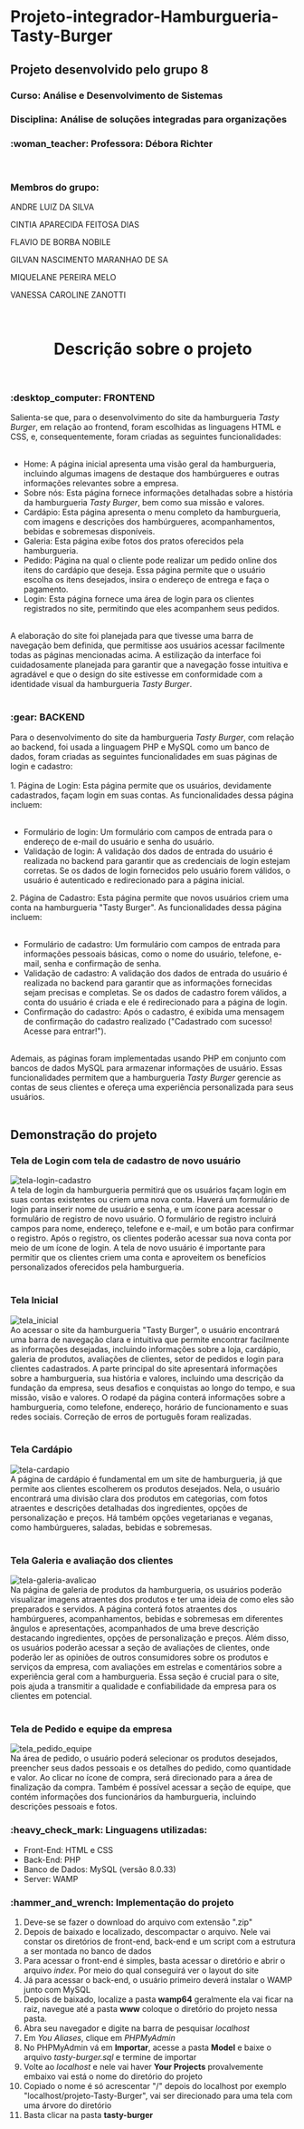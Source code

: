 # Projeto-integrador-Hamburgueria-Tasty-Burger

## Projeto desenvolvido pelo grupo 8

<h3>Curso:  Análise e Desenvolvimento de Sistemas </h3>
<h3>Disciplina:  Análise de soluções integradas para organizações </h3>

<h3>:woman_teacher: Professora:&nbsp;Débora Richter</h3>
</br>
<h3>Membros do grupo: </h3>
  <p>ANDRE LUIZ DA SILVA</p>
  <p>CINTIA APARECIDA FEITOSA DIAS</p>
  <p>FLAVIO DE BORBA NOBILE</p>
  <p>GILVAN NASCIMENTO MARANHAO DE SA</p>
  <p>MIQUELANE PEREIRA MELO</p>
  <p>VANESSA CAROLINE ZANOTTI</p>
    
</br>
<h1 align="center">Descrição sobre o projeto</h1>


<br>
<h3>:desktop_computer: FRONTEND</h3>
Salienta-se que, para o desenvolvimento do site da hamburgueria <i>Tasty Burger</i>, em relação ao frontend, foram escolhidas as linguagens HTML e CSS, e, consequentemente, foram criadas as seguintes funcionalidades:
<ul>
	<br>
	<li>Home: A página inicial apresenta uma visão geral da hamburgueria, incluindo algumas imagens de destaque dos hambúrgueres e outras informações relevantes sobre a empresa.</li>	 
	<li>Sobre nós: Esta página fornece informações detalhadas sobre a história da hamburgueria <i>Tasty Burger</i>, bem como sua missão e valores.</li>	
	<li>Cardápio: Esta página apresenta o menu completo da hamburgueria, com imagens e descrições dos hambúrgueres, acompanhamentos, bebidas e sobremesas disponíveis.</li>	
	<li>Galeria: Esta página exibe fotos dos pratos oferecidos pela hamburgueria.</li>	
	<li>Pedido: Página na qual o cliente pode realizar um pedido online dos itens do cardápio que deseja. Essa página permite que o usuário escolha os itens desejados, insira o endereço de entrega e faça o pagamento.</li>	
	<li>Login: Esta página fornece uma área de login para os clientes registrados no site, permitindo que eles acompanhem seus pedidos.</li>
</ul>
<br>
	A elaboração do site foi planejada para que tivesse uma barra de navegação bem definida, que permitisse aos usuários acessar facilmente todas as páginas mencionadas acima. A estilização da interface foi cuidadosamente planejada para garantir que a navegação fosse intuitiva e agradável e que o design do site estivesse em conformidade com a identidade visual da hamburgueria <i>Tasty Burger</i>.
<br>
<br>
<h3>:gear: BACKEND</h3>
Para o desenvolvimento do site da hamburgueria <i>Tasty Burger</i>, com relação ao backend, foi usada a linguagem PHP e MySQL como um banco de dados, foram criadas as seguintes funcionalidades em suas páginas de login e cadastro:
<br>
<br>
1. Página de Login: Esta página permite que os usuários, devidamente cadastrados, façam login em suas contas. As funcionalidades dessa página incluem:

<ul>
	<br>
	<li> Formulário de login: Um formulário com campos de entrada para o endereço de e-mail do usuário e senha do usuário.</li>
	<li>Validação de login: A validação dos dados de entrada do usuário é realizada no backend para garantir que as credenciais de login estejam corretas. Se os dados de login fornecidos pelo usuário forem válidos, o usuário é autenticado e redirecionado para a página inicial.</li>
</ul>
2. Página de Cadastro: Esta página permite que novos usuários criem uma conta na hamburgueria "Tasty Burger". As funcionalidades dessa página incluem:
<br>
<br>
<ul>
	<li> Formulário de cadastro: Um formulário com campos de entrada para informações pessoais básicas, como o nome do usuário, telefone, e-mail, senha e confirmação de senha.</li>
	<li>Validação de cadastro: A validação dos dados de entrada do usuário é realizada no backend para garantir que as informações fornecidas sejam precisas e completas. Se os dados de cadastro forem válidos, a conta do usuário é criada e ele é redirecionado para a página de login.</li>
	<li> Confirmação do cadastro: Após o cadastro, é exibida uma mensagem de confirmação do cadastro realizado ("Cadastrado com sucesso! Acesse para entrar!").</li>
	<br>
</ul>
Ademais, as páginas foram implementadas usando PHP em conjunto com bancos de dados MySQL para armazenar informações de usuário. Essas funcionalidades permitem que a hamburgueria <i>Tasty Burger</i> gerencie as contas de seus clientes e ofereça uma experiência personalizada para seus usuários.
<br>
<br>

<h2> Demonstração do projeto</h2>
<h3>Tela de Login com tela de cadastro de novo usuário</h3>

![tela-login-cadastro](https://github.com/Cintiaafd/Projeto-integrador-Hamburgueria-Tasty-Burger/assets/76489700/c92cf7d4-8632-4c70-bae5-baa3c9aec240)
<br>
A tela de login da hamburgueria permitirá que os usuários façam login em suas contas existentes ou criem uma nova conta. Haverá um formulário de login para inserir nome de usuário e senha, e um ícone para acessar o formulário de registro de novo usuário. O formulário de registro incluirá campos para nome, endereço, telefone e e-mail, e um botão para confirmar o registro. Após o registro, os clientes poderão acessar sua nova conta por meio de um ícone de login. A tela de novo usuário é importante para permitir que os clientes criem uma conta e aproveitem os benefícios personalizados oferecidos pela hamburgueria.
<br>
<br>

<h3>Tela Inicial</h3>

![tela_inicial](https://github.com/Cintiaafd/Projeto-integrador-Hamburgueria-Tasty-Burger/assets/76489700/92c4ee96-c8cd-468b-8727-d56280704a91)
<br>
Ao acessar o site da hamburgueria "Tasty Burger", o usuário encontrará uma barra de navegação clara e intuitiva que permite encontrar facilmente as informações desejadas, incluindo informações sobre a loja, cardápio, galeria de produtos, avaliações de clientes, setor de pedidos e login para clientes cadastrados. A parte principal do site apresentará informações sobre a hamburgueria, sua história e valores, incluindo uma descrição da fundação da empresa, seus desafios e conquistas ao longo do tempo, e sua missão, visão e valores. O rodapé da página conterá informações sobre a hamburgueria, como telefone, endereço, horário de funcionamento e suas redes sociais. Correção de erros de português foram realizadas.
<br>
<br>

<h3>Tela Cardápio</h3>

![tela-cardapio](https://github.com/Cintiaafd/Projeto-integrador-Hamburgueria-Tasty-Burger/assets/76489700/4b7e873c-9104-4e96-9b34-2132cffd0447)
<br>
A página de cardápio é fundamental em um site de hamburgueria, já que permite aos clientes escolherem os produtos desejados. Nela, o usuário encontrará uma divisão clara dos produtos em categorias, com fotos atraentes e descrições detalhadas dos ingredientes, opções de personalização e preços. Há também opções vegetarianas e veganas, como hambúrgueres, saladas, bebidas e sobremesas.
<br>
<br>

<h3>Tela Galeria e avaliação dos clientes</h3>

![tela-galeria-avalicao](https://github.com/Cintiaafd/Projeto-integrador-Hamburgueria-Tasty-Burger/assets/76489700/567dddf2-882f-4f53-9edf-5ec8c08da59e)
<br>
Na página de galeria de produtos da hamburgueria, os usuários poderão visualizar imagens atraentes dos produtos e ter uma ideia de como eles são preparados e servidos. A página conterá fotos atraentes dos hambúrgueres, acompanhamentos, bebidas e sobremesas em diferentes ângulos e apresentações, acompanhados de uma breve descrição destacando ingredientes, opções de personalização e preços. Além disso, os usuários poderão acessar a seção de avaliações de clientes, onde poderão ler as opiniões de outros consumidores sobre os produtos e serviços da empresa, com avaliações em estrelas e comentários sobre a experiência geral com a hamburgueria. Essa seção é crucial para o site, pois ajuda a transmitir a qualidade e confiabilidade da empresa para os clientes em potencial.
<br>
<br>

<h3>Tela de Pedido e equipe da empresa</h3>

![tela_pedido_equipe](https://github.com/Cintiaafd/Projeto-integrador-Hamburgueria-Tasty-Burger/assets/76489700/490e75b3-b475-4473-b8a3-420ac5e540df)
<br>
Na área de pedido, o usuário poderá selecionar os produtos desejados, preencher seus dados pessoais e os detalhes do pedido, como quantidade e valor. Ao clicar no ícone de compra, será direcionado para a área de finalização da compra. Também é possível acessar a seção de equipe, que contém informações dos funcionários da hamburgueria, incluindo descrições pessoais e fotos.

<h3>:heavy_check_mark: Linguagens utilizadas:</h3>
<ul>
	<li>Front-End: HTML e CSS</li>
	<li>Back-End: PHP</li>
	<li>Banco de Dados: MySQL (versão 8.0.33)</li>
	<li>Server: WAMP</li>
</ul>


<h3>:hammer_and_wrench: Implementação do projeto</h3>
	<ol> 
	<li>Deve-se se fazer o download do arquivo com extensão ".zip" </li>
	<li>Depois de baixado e localizado, descompactar o arquivo. Nele vai constar os diretórios de front-end, back-end e um script com a estrutura a ser montada no banco de dados</li>
	<li>Para acessar o front-end é simples, basta acessar o diretório e abrir o arquivo <i>index</i>. Por meio do qual conseguirá ver o layout do site</li>
	<li>Já para acessar o back-end, o usuário primeiro deverá instalar o WAMP junto com MySQL </li>
	<li>Depois de baixado, localize a pasta <b>wamp64</b> geralmente ela vai ficar na raiz, navegue até a pasta <b>www</b> coloque o diretório do projeto nessa pasta.  
	<li>Abra seu navegador e digite na barra de pesquisar <i>localhost</i></li>
	<li>Em <i>You Aliases</i>, clique em <i>PHPMyAdmin</i></li>
	<li>No PHPMyAdmin vá em <b>Importar</b>, acesse a pasta <b>Model</b> e baixe o arquivo <i>tasty-burger.sql</i> e termine de importar</li>
	<li>Volte ao <i>localhost</i> e nele vai haver <b>Your Projects</b> provalvemente embaixo vai está o nome do diretório do projeto</li>
	<li>Copiado o nome é só acrescentar "/" depois do localhost por exemplo "localhost/projeto-Tasty-Burger", vai ser direcionado para uma tela com uma árvore do diretório</li>
	<li>Basta clicar na pasta <b>tasty-burger</b></li>
	</ol>
	
